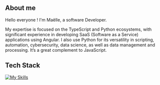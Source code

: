 ## About me

Hello everyone !
I'm Maëlle, a software Developer.

My expertise is focused on the TypeScript and Python ecosystems, with significant experience in developing SaaS (Software as a Service) applications using Angular. I also use Python for its versatility in scripting, automation, cybersecurity, data science, as well as data management and processing. It’s a great complement to JavaScript.

## Tech Stack

[![My Skills](https://skillicons.dev/icons?i=ts,python,angular,react,docker,kubernetes,azure,grafana,windows,linux)](https://skillicons.dev)

